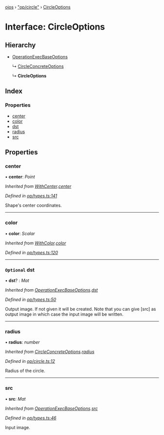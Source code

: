 [ojos](../README.md) › ["op/circle"](../modules/_op_circle_.md) › [CircleOptions](_op_circle_.circleoptions.md)

# Interface: CircleOptions

## Hierarchy

* [OperationExecBaseOptions](_op_types_.operationexecbaseoptions.md)

  ↳ [CircleConcreteOptions](_op_circle_.circleconcreteoptions.md)

  ↳ **CircleOptions**

## Index

### Properties

* [center](_op_circle_.circleoptions.md#center)
* [color](_op_circle_.circleoptions.md#color)
* [dst](_op_circle_.circleoptions.md#optional-dst)
* [radius](_op_circle_.circleoptions.md#radius)
* [src](_op_circle_.circleoptions.md#src)

## Properties

###  center

• **center**: *Point*

*Inherited from [WithCenter](_op_types_.withcenter.md).[center](_op_types_.withcenter.md#center)*

*Defined in [op/types.ts:141](https://github.com/cancerberoSgx/mirada/blob/3544b58/ojos/src/op/types.ts#L141)*

Shape's center coordinates.

___

###  color

• **color**: *Scalar*

*Inherited from [WithColor](_op_types_.withcolor.md).[color](_op_types_.withcolor.md#color)*

*Defined in [op/types.ts:120](https://github.com/cancerberoSgx/mirada/blob/3544b58/ojos/src/op/types.ts#L120)*

___

### `Optional` dst

• **dst**? : *Mat*

*Inherited from [OperationExecBaseOptions](_op_types_.operationexecbaseoptions.md).[dst](_op_types_.operationexecbaseoptions.md#optional-dst)*

*Defined in [op/types.ts:50](https://github.com/cancerberoSgx/mirada/blob/3544b58/ojos/src/op/types.ts#L50)*

Output image. If not given it will be created. Note that you can give [src] as output image in which case the input image will be written.

___

###  radius

• **radius**: *number*

*Inherited from [CircleConcreteOptions](_op_circle_.circleconcreteoptions.md).[radius](_op_circle_.circleconcreteoptions.md#radius)*

*Defined in [op/circle.ts:12](https://github.com/cancerberoSgx/mirada/blob/3544b58/ojos/src/op/circle.ts#L12)*

  Radius of the circle.

___

###  src

• **src**: *Mat*

*Inherited from [OperationExecBaseOptions](_op_types_.operationexecbaseoptions.md).[src](_op_types_.operationexecbaseoptions.md#src)*

*Defined in [op/types.ts:46](https://github.com/cancerberoSgx/mirada/blob/3544b58/ojos/src/op/types.ts#L46)*

Input image.
